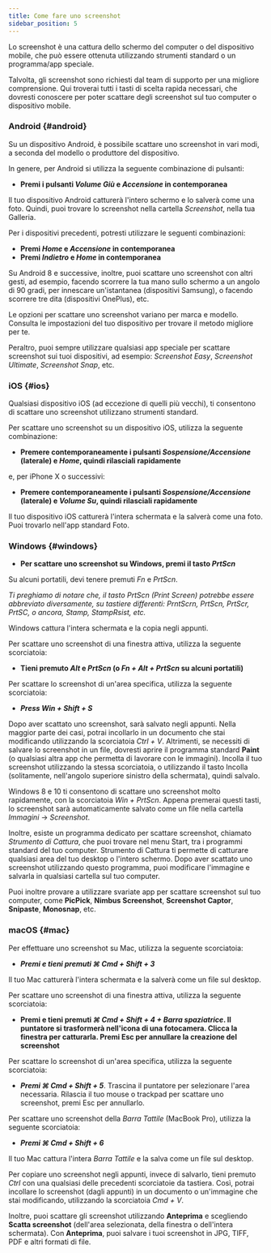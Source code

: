 ```yaml
---
title: Come fare uno screenshot
sidebar_position: 5
---
```


Lo screenshot è una cattura dello schermo del computer o del dispositivo mobile, che può essere ottenuta utilizzando strumenti standard o un programma/app speciale.

Talvolta, gli screenshot sono richiesti dal team di supporto per una migliore comprensione. Qui troverai tutti i tasti di scelta rapida necessari, che dovresti conoscere per poter scattare degli screenshot sul tuo computer o dispositivo mobile.

### Android {#android}

Su un dispositivo Android, è possibile scattare uno screenshot in vari modi, a seconda del modello o produttore del dispositivo.

In genere, per Android si utilizza la seguente combinazione di pulsanti:

- **Premi i pulsanti *Volume Giù* e *Accensione* in contemporanea**

Il tuo dispositivo Android catturerà l'intero schermo e lo salverà come una foto. Quindi, puoi trovare lo screenshot nella cartella *Screenshot*, nella tua Galleria.

Per i dispositivi precedenti, potresti utilizzare le seguenti combinazioni:

- **Premi *Home* e *Accensione* in contemporanea**
- **Premi *Indietro* e *Home* in contemporanea**

Su Android 8 e successive, inoltre, puoi scattare uno screenshot con altri gesti, ad esempio, facendo scorrere la tua mano sullo schermo a un angolo di 90 gradi, per innescare un'istantanea (dispositivi Samsung), o facendo scorrere tre dita (dispositivi OnePlus), etc.

Le opzioni per scattare uno screenshot variano per marca e modello. Consulta le impostazioni del tuo dispositivo per trovare il metodo migliore per te.

Peraltro, puoi sempre utilizzare qualsiasi app speciale per scattare screenshot sui tuoi dispositivi, ad esempio: *Screenshot Easy*, *Screenshot Ultimate*, *Screenshot Snap*, etc.

### iOS {#ios}

Qualsiasi dispositivo iOS (ad eccezione di quelli più vecchi), ti consentono di scattare uno screenshot utilizzano strumenti standard.

Per scattare uno screenshot su un dispositivo iOS, utilizza la seguente combinazione:

- **Premere contemporaneamente i pulsanti *Sospensione/Accensione* (laterale) e *Home*, quindi rilasciali rapidamente**

e, per iPhone X o successivi:

- **Premere contemporaneamente i pulsanti *Sospensione/Accensione* (laterale) e *Volume Su*, quindi rilasciali rapidamente**

Il tuo dispositivo iOS catturerà l'intera schermata e la salverà come una foto. Puoi trovarlo nell'app standard Foto.

### Windows {#windows}

- **Per scattare uno screenshot su Windows, premi il tasto *PrtScn***

Su alcuni portatili, devi tenere premuti *Fn* e *PrtScn*.

*Ti preghiamo di notare che, il tasto PrtScn (Print Screen) potrebbe essere abbreviato diversamente, su tastiere differenti: PrntScrn, PrtScn, PrtScr, PrtSC, o ancora, Stamp, StampRsist, etc.*

Windows cattura l'intera schermata e la copia negli appunti.

Per scattare uno screenshot di una finestra attiva, utilizza la seguente scorciatoia:

- **Tieni premuto *Alt* e *PrtScn* (o *Fn + Alt + PrtScn* su alcuni portatili)**

Per scattare lo screenshot di un'area specifica, utilizza la seguente scorciatoia:

- ***Press ***Win + Shift + S******

Dopo aver scattato uno screenshot, sarà salvato negli appunti. Nella maggior parte dei casi, potrai incollarlo in un documento che stai modificando utilizzando la scorciatoia *Ctrl + V*. Altrimenti, se necessiti di salvare lo screenshot in un file, dovresti aprire il programma standard **Paint** (o qualsiasi altra app che permetta di lavorare con le immagini). Incolla il tuo screenshot utilizzando la stessa scorciatoia, o utilizzando il tasto Incolla (solitamente, nell'angolo superiore sinistro della schermata), quindi salvalo.

Windows 8 e 10 ti consentono di scattare uno screenshot molto rapidamente, con la scorciatoia *Win + PrtScn*. Appena premerai questi tasti, lo screenshot sarà automaticamente salvato come un file nella cartella *Immagini* → *Screenshot*.

Inoltre, esiste un programma dedicato per scattare screenshot, chiamato *Strumento di Cattura*, che puoi trovare nel menu Start, tra i programmi standard del tuo computer. Strumento di Cattura ti permette di catturare qualsiasi area del tuo desktop o l'intero schermo. Dopo aver scattato uno screenshot utilizzando questo programma, puoi modificare l'immagine e salvarla in qualsiasi cartella sul tuo computer.

Puoi inoltre provare a utilizzare svariate app per scattare screenshot sul tuo computer, come **PicPick**, **Nimbus Screenshot**, **Screenshot Captor**, **Snipaste**, **Monosnap**, etc.

### macOS {#mac}

Per effettuare uno screenshot su Mac, utilizza la seguente scorciatoia:

- ***Premi e tieni premuti ***⌘ Cmd + Shift + 3******

Il tuo Mac catturerà l'intera schermata e la salverà come un file sul desktop.

Per scattare uno screenshot di una finestra attiva, utilizza la seguente scorciatoia:

- **Premi e tieni premuti *⌘ Cmd + Shift + 4 + Barra spaziatrice*. Il puntatore si trasformerà nell'icona di una fotocamera. Clicca la finestra per catturarla. Premi Esc per annullare la creazione del screenshot**

Per scattare lo screenshot di un'area specifica, utilizza la seguente scorciatoia:

- ***Premi ***⌘ Cmd + Shift + 5******. Trascina il puntatore per selezionare l'area necessaria. Rilascia il tuo mouse o trackpad per scattare uno screenshot, premi Esc per annullarlo.

Per scattare uno screenshot della *Barra Tattile* (MacBook Pro), utilizza la seguente scorciatoia:

- ***Premi ***⌘ Cmd + Shift + 6******

Il tuo Mac cattura l'intera *Barra Tattile* e la salva come un file sul desktop.

Per copiare uno screenshot negli appunti, invece di salvarlo, tieni premuto *Ctrl* con una qualsiasi delle precedenti scorciatoie da tastiera. Così, potrai incollare lo screenshot (dagli appunti) in un documento o un'immagine che stai modificando, utilizzando la scorciatoia *Cmd + V*.

Inoltre, puoi scattare gli screenshot utilizzando **Anteprima** e scegliendo **Scatta screenshot** (dell'area selezionata, della finestra o dell'intera schermata). Con **Anteprima**, puoi salvare i tuoi screenshot in JPG, TIFF, PDF e altri formati di file.
